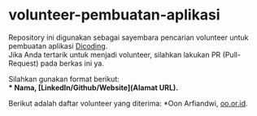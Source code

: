 # volunteer-pembuatan-aplikasi
Repository ini digunakan sebagai sayembara pencarian volunteer untuk pembuatan aplikasi [Dicoding](www.dicoding.com).<br>
Jika Anda tertarik untuk menjadi volunteer, silahkan lakukan PR (Pull-Request) pada berkas ini ya.
<br>

Silahkan gunakan format berikut: <br>
**\* Nama, [LinkedIn/Github/Website](Alamat URL).**

Berikut adalah daftar volunteer yang diterima:
*Oon Arfiandwi, [oo.or.id](https://oo.or.id).
